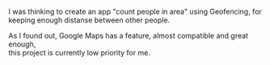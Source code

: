I was thinking to create an app "count people in area" using Geofencing, for keeping enough distanse between other people.

As I found out, Google Maps has a feature, almost compatible and great enough,  
this project is currently low priority for me.

